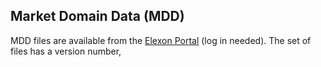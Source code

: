 ## Market Domain Data (MDD)

MDD files are available from the
[Elexon Portal](https://www.elexonportal.co.uk/mddviewer/view) (log in needed). The set
of files has a version number, 


